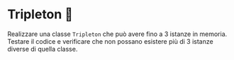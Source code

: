 # Tripleton :kick_scooter:

Realizzare una classe `Tripleton` che può avere fino a 3 istanze in memoria.
Testare il codice e verificare che non possano esistere più di 3 istanze diverse di quella classe.